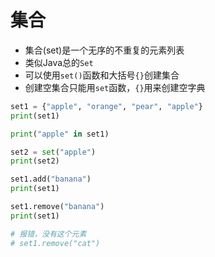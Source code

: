# 集合

* 集合(set)是一个无序的不重复的元素列表
* 类似Java总的`Set`
* 可以使用`set()`函数和大括号`{}`创建集合
* 创建空集合只能用`set`函数，`{}`用来创建空字典

```python
set1 = {"apple", "orange", "pear", "apple"}
print(set1)

print("apple" in set1)

set2 = set("apple")
print(set2)

set1.add("banana")
print(set1)

set1.remove("banana")
print(set1)

# 报错，没有这个元素
# set1.remove("cat")
```